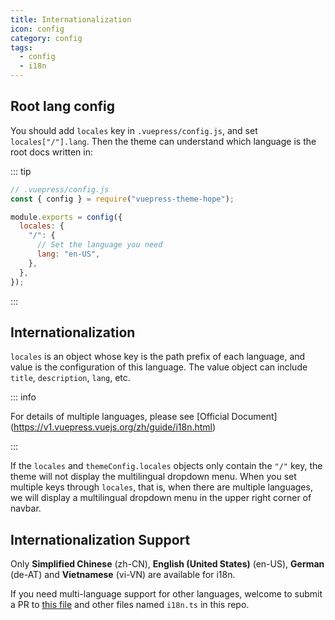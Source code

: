 ```yaml
---
title: Internationalization
icon: config
category: config
tags:
  - config
  - i18n
---
```


## Root lang config

You should add `locales` key in `.vuepress/config.js`, and set `locales["/"].lang`. Then the theme can understand which language is the root docs written in:

::: tip

```js
// .vuepress/config.js
const { config } = require("vuepress-theme-hope");

module.exports = config({
  locales: {
    "/": {
      // Set the language you need
      lang: "en-US",
    },
  },
});
```

:::

## Internationalization

`locales` is an object whose key is the path prefix of each language, and value is the configuration of this language. The value object can include `title`, `description`, `lang`, etc.

::: info

For details of multiple languages, please see [Official Document] (<https://v1.vuepress.vuejs.org/zh/guide/i18n.html>)

:::

If the `locales` and `themeConfig.locales` objects only contain the `"/"` key, the theme will not display the multilingual dropdown menu. When you set multiple keys through `locales`, that is, when there are multiple languages, we will display a multilingual dropdown menu in the upper right corner of navbar.

## Internationalization Support

Only **Simplified Chinese** (zh-CN), **English (United States)** (en-US), **German** (de-AT) and **Vietnamese** (vi-VN) are available for i18n.

If you need multi-language support for other languages, welcome to submit a PR to [this file](https://github.com/vuepress-theme-hope/vuepress-theme-hope/blob/v1/packages/shared/src/i18n/config.ts) and other files named `i18n.ts` in this repo.
